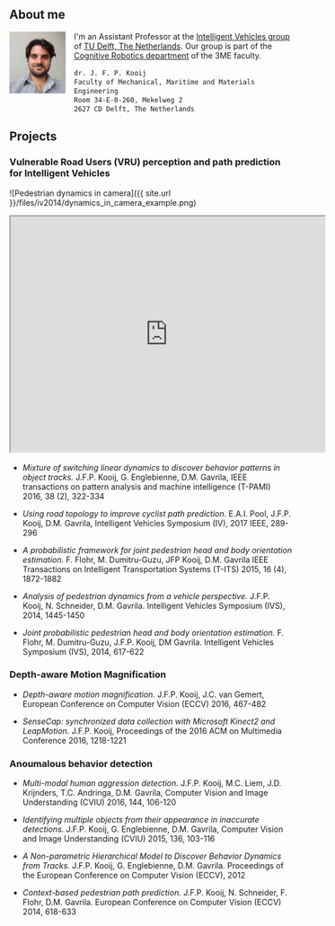 ## About me

<img src="files/IMG_20170623_030415265_BURST000_COVER_TOP_rect.jpg" width="100px" style="float: left; padding-right: 15px;"/>

I'm an Assistant Professor at the [Intelligent Vehicles group](http://intelligent-vehicles.org/) of [TU Delft, The Netherlands](https://www.tudelft.nl/). Our group is part of the [Cognitive Robotics department](http://cor.tudelft.nl/) of the 3ME faculty.

<div style="clear: all;" />

    dr. J. F. P. Kooij
    Faculty of Mechanical, Maritime and Materials Engineering
    Room 34-E-0-260, Mekelweg 2
    2627 CD Delft, The Netherlands

## Projects

### Vulnerable Road Users (VRU) perception and path prediction for Intelligent Vehicles


![Pedestrian dynamics in camera]({{ site.url }}/files/iv2014/dynamics_in_camera_example.png)

<iframe width="560" height="420" src="http://www.youtube.com/embed/e5aVSBWvfUY?color=white&theme=light"></iframe>

-	*Mixture of switching linear dynamics to discover behavior patterns in object tracks.* J.F.P. Kooij, G. Englebienne, D.M. Gavrila, IEEE transactions on pattern analysis and machine intelligence (T-PAMI) 2016, 38 (2), 322-334

-	*Using road topology to improve cyclist path prediction.* E.A.I. Pool, J.F.P. Kooij, D.M. Gavrila, Intelligent Vehicles Symposium (IV), 2017 IEEE, 289-296

-	*A probabilistic framework for joint pedestrian head and body orientation estimation.* F. Flohr, M. Dumitru-Guzu, JFP Kooij, D.M. Gavrila IEEE Transactions on Intelligent Transportation Systems (T-ITS) 2015, 16 (4), 1872-1882

-	*Analysis of pedestrian dynamics from a vehicle perspective.* J.F.P. Kooij, N. Schneider, D.M. Gavrila. Intelligent Vehicles Symposium (IVS), 2014, 1445-1450

-	*Joint probabilistic pedestrian head and body orientation estimation.* F. Flohr, M. Dumitru-Guzu, J.F.P. Kooij, DM Gavrila. Intelligent Vehicles Symposium (IVS), 2014, 617-622

### Depth-aware Motion Magnification

-	*Depth-aware motion magnification.* J.F.P. Kooij, J.C. van Gemert, European Conference on Computer Vision (ECCV) 2016, 467-482

-	*SenseCap: synchronized data collection with Microsoft Kinect2 and LeapMotion.* J.F.P. Kooij, Proceedings of the 2016 ACM on Multimedia Conference 2016, 1218-1221

### Anoumalous behavior detection

-	*Multi-modal human aggression detection.* J.F.P. Kooij, M.C. Liem, J.D. Krijnders, T.C. Andringa, D.M. Gavrila, Computer Vision and Image Understanding (CVIU) 2016, 144, 106-120

-	*Identifying multiple objects from their appearance in inaccurate detections.* J.F.P. Kooij, G. Englebienne, D.M. Gavrila, Computer Vision and Image Understanding (CVIU) 2015, 136, 103-116

-	*A Non-parametric Hierarchical Model to Discover Behavior Dynamics from Tracks.* J.F.P. Kooij, G. Englebienne, D.M. Gavrila. Proceedings of the European Conference on Computer Vision (ECCV), 2012
-	*Context-based pedestrian path prediction.* J.F.P. Kooij, N. Schneider, F. Flohr, D.M. Gavrila. European Conference on Computer Vision (ECCV) 2014, 618-633


